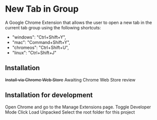 # New Tab in Group

A Google Chrome Extension that allows the user to open a new tab in the current tab group using the following shortcuts:
- "windows": "Ctrl+Shift+Y",
- "mac": "Command+Shift+Y",
- "chromeos": "Ctrl+Shift+U",
- "linux": "Ctrl+Shift+J"

## Installation

~~Install via Chrome Web Store~~ Awaiting Chrome Web Store review

## Installation for development

Open Chrome and go to the Manage Extensions page.
Toggle Developer Mode
Click Load Unpacked
Select the root folder for this project
